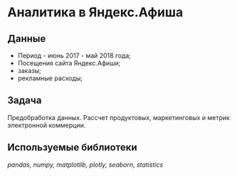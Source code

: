 # Аналитика в Яндекс.Афиша


## Данные

* Период -  июнь 2017 - май 2018 года;
* Посещения сайта Яндекс.Афиши;
* заказы;
* рекламные расходы;

## Задача

Предобработка данных. Рассчет продуктовых, маркетинговых и метрик электронной коммерции. 
## Используемые библиотеки
*pandas, numpy, matplotlib, plotly, seaborn, statistics*

